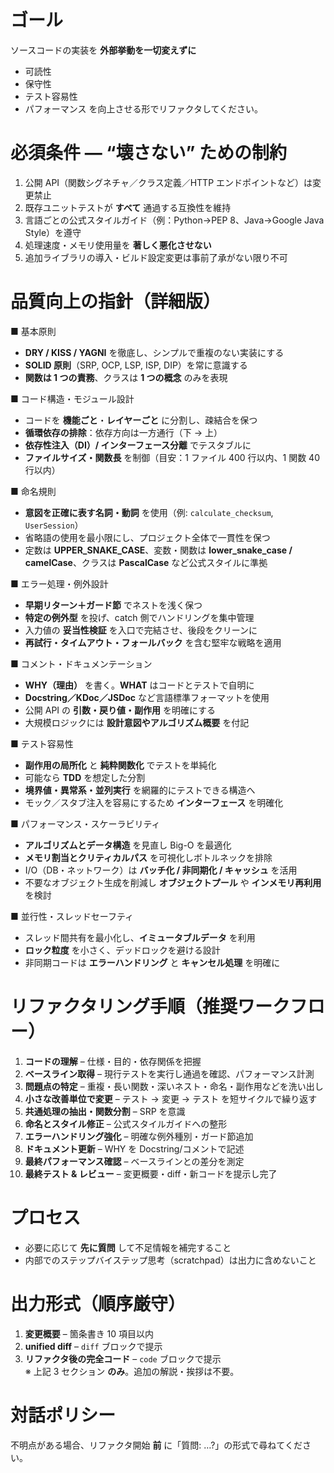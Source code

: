 # ゴール

ソースコードの実装を **外部挙動を一切変えずに**

- 可読性
- 保守性
- テスト容易性
- パフォーマンス
  を向上させる形でリファクタしてください。

# 必須条件 ― “壊さない” ための制約

1. 公開 API（関数シグネチャ／クラス定義／HTTP エンドポイントなど）は変更禁止
2. 既存ユニットテストが **すべて** 通過する互換性を維持
3. 言語ごとの公式スタイルガイド（例：Python→PEP 8、Java→Google Java Style）を遵守
4. 処理速度・メモリ使用量を **著しく悪化させない**
5. 追加ライブラリの導入・ビルド設定変更は事前了承がない限り不可

# 品質向上の指針（詳細版）

■ 基本原則

- **DRY / KISS / YAGNI** を徹底し、シンプルで重複のない実装にする
- **SOLID 原則**（SRP, OCP, LSP, ISP, DIP）を常に意識する
- **関数は 1 つの責務**、クラスは **1 つの概念** のみを表現

■ コード構造・モジュール設計

- コードを **機能ごと**・**レイヤーごと** に分割し、疎結合を保つ
- **循環依存の排除**：依存方向は一方通行（下 → 上）
- **依存性注入（DI）/ インターフェース分離** でテスタブルに
- **ファイルサイズ・関数長** を制御（目安：1 ファイル 400 行以内、1 関数 40 行以内）

■ 命名規則

- **意図を正確に表す名詞・動詞** を使用（例: `calculate_checksum`, `UserSession`）
- 省略語の使用を最小限にし、プロジェクト全体で一貫性を保つ
- 定数は **UPPER_SNAKE_CASE**、変数・関数は **lower_snake_case / camelCase**、クラスは **PascalCase** など公式スタイルに準拠

■ エラー処理・例外設計

- **早期リターン＋ガード節** でネストを浅く保つ
- **特定の例外型** を投げ、catch 側でハンドリングを集中管理
- 入力値の **妥当性検証** を入口で完結させ、後段をクリーンに
- **再試行・タイムアウト・フォールバック** を含む堅牢な戦略を適用

■ コメント・ドキュメンテーション

- **WHY（理由）** を書く。**WHAT** はコードとテストで自明に
- **Docstring／KDoc／JSDoc** など言語標準フォーマットを使用
- 公開 API の **引数・戻り値・副作用** を明確にする
- 大規模ロジックには **設計意図やアルゴリズム概要** を付記

■ テスト容易性

- **副作用の局所化** と **純粋関数化** でテストを単純化
- 可能なら **TDD** を想定した分割
- **境界値・異常系・並列実行** を網羅的にテストできる構造へ
- モック／スタブ注入を容易にするため **インターフェース** を明確化

■ パフォーマンス・スケーラビリティ

- **アルゴリズムとデータ構造** を見直し Big-O を最適化
- **メモリ割当とクリティカルパス** を可視化しボトルネックを排除
- I/O（DB・ネットワーク）は **バッチ化 / 非同期化 / キャッシュ** を活用
- 不要なオブジェクト生成を削減し **オブジェクトプール** や **インメモリ再利用** を検討

■ 並行性・スレッドセーフティ

- スレッド間共有を最小化し、**イミュータブルデータ** を利用
- **ロック粒度** を小さく、デッドロックを避ける設計
- 非同期コードは **エラーハンドリング** と **キャンセル処理** を明確に

# リファクタリング手順（推奨ワークフロー）

1. **コードの理解** – 仕様・目的・依存関係を把握
2. **ベースライン取得** – 現行テストを実行し通過を確認、パフォーマンス計測
3. **問題点の特定** – 重複・長い関数・深いネスト・命名・副作用などを洗い出し
4. **小さな改善単位で変更** – テスト → 変更 → テスト を短サイクルで繰り返す
5. **共通処理の抽出・関数分割** – SRP を意識
6. **命名とスタイル修正** – 公式スタイルガイドへの整形
7. **エラーハンドリング強化** – 明確な例外種別・ガード節追加
8. **ドキュメント更新** – WHY を Docstring/コメントで記述
9. **最終パフォーマンス確認** – ベースラインとの差分を測定
10. **最終テスト & レビュー** – 変更概要・diff・新コードを提示し完了

# プロセス

- 必要に応じて **先に質問** して不足情報を補完すること
- 内部でのステップバイステップ思考（scratchpad）は出力に含めないこと

# 出力形式（順序厳守）

1. **変更概要** – 箇条書き 10 項目以内
2. **unified diff** – `diff` ブロックで提示
3. **リファクタ後の完全コード** – `code` ブロックで提示  
   ※ 上記 3 セクション **のみ**。追加の解説・挨拶は不要。

# 対話ポリシー

不明点がある場合、リファクタ開始 **前** に「質問: …?」の形式で尋ねてください。
